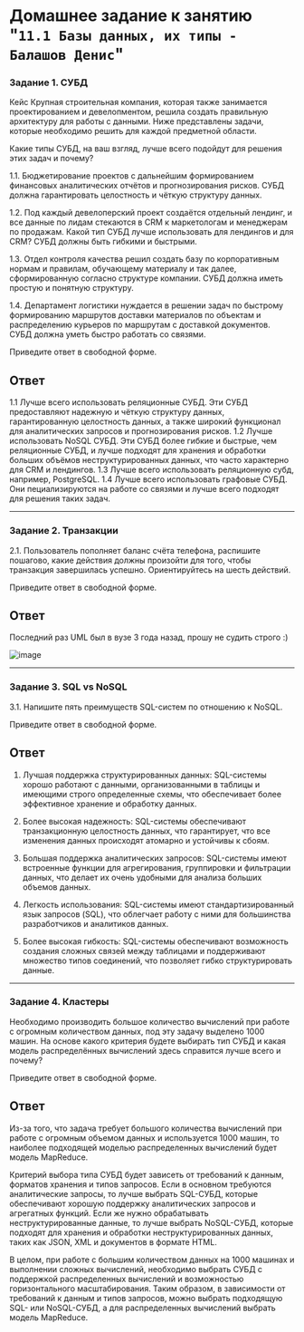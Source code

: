 # Домашнее задание к занятию "`11.1 Базы данных, их типы - Балашов Денис`"
   
### Задание 1. СУБД
Кейс
Крупная строительная компания, которая также занимается проектированием и девелопментом, решила создать правильную архитектуру для работы с данными. Ниже представлены задачи, которые необходимо решить для каждой предметной области.

Какие типы СУБД, на ваш взгляд, лучше всего подойдут для решения этих задач и почему?

1.1. Бюджетирование проектов с дальнейшим формированием финансовых аналитических отчётов и прогнозирования рисков. СУБД должна гарантировать целостность и чёткую структуру данных.

1.2. Под каждый девелоперский проект создаётся отдельный лендинг, и все данные по лидам стекаются в CRM к маркетологам и менеджерам по продажам. Какой тип СУБД лучше использовать для лендингов и для CRM? СУБД должны быть гибкими и быстрыми.

1.3. Отдел контроля качества решил создать базу по корпоративным нормам и правилам, обучающему материалу и так далее, сформированную согласно структуре компании. СУБД должна иметь простую и понятную структуру.

1.4. Департамент логистики нуждается в решении задач по быстрому формированию маршрутов доставки материалов по объектам и распределению курьеров по маршрутам с доставкой документов. СУБД должна уметь быстро работать со связями.

Приведите ответ в свободной форме.

## Ответ

1.1 Лучше всего использовать реляционные СУБД. Эти СУБД предоставляют надежную и чёткую структуру данных, гарантированную целостность данных, а также широкий функционал для аналитических запросов и прогнозирования рисков.
1.2 Лучше использовать NoSQL СУБД. Эти СУБД более гибкие и быстрые, чем реляционные СУБД, и лучше подходят для хранения и обработки больших объёмов неструктурированных данных, что часто характерно для CRM и лендингов.
1.3 Лучше всего использовать реляционную субд, например, PostgreSQL.
1.4 Лучше всего использовать графовые СУБД. Они пециализируются на работе со связями и лучше всего подходят для решения таких задач.

---

### Задание 2. Транзакции
2.1. Пользователь пополняет баланс счёта телефона, распишите пошагово, какие действия должны произойти для того, чтобы транзакция завершилась успешно. Ориентируйтесь на шесть действий.

Приведите ответ в свободной форме.

## Ответ

Последний раз UML был в вузе 3 года назад, прошу не судить строго :)

![image](https://user-images.githubusercontent.com/117297288/221763219-7c09be3f-9885-41fc-8d17-6766caaca31d.png)

---
### Задание 3. SQL vs NoSQL
3.1. Напишите пять преимуществ SQL-систем по отношению к NoSQL.

Приведите ответ в свободной форме.

## Ответ

1. Лучшая поддержка структурированных данных: SQL-системы хорошо работают с данными, организованными в таблицы и имеющими строго определенные схемы, что обеспечивает более эффективное хранение и обработку данных.

2. Более высокая надежность: SQL-системы обеспечивают транзакционную целостность данных, что гарантирует, что все изменения данных происходят атомарно и устойчивы к сбоям.

3. Большая поддержка аналитических запросов: SQL-системы имеют встроенные функции для агрегирования, группировки и фильтрации данных, что делает их очень удобными для анализа больших объемов данных.

4. Легкость использования: SQL-системы имеют стандартизированный язык запросов (SQL), что облегчает работу с ними для большинства разработчиков и аналитиков данных.

5. Более высокая гибкость: SQL-системы обеспечивают возможность создания сложных связей между таблицами и поддерживают множество типов соединений, что позволяет гибко структурировать данные.

---
### Задание 4. Кластеры
Необходимо производить большое количество вычислений при работе с огромным количеством данных, под эту задачу выделено 1000 машин.
На основе какого критерия будете выбирать тип СУБД и какая модель распределённых вычислений здесь справится лучше всего и почему?

Приведите ответ в свободной форме.

## Ответ

Из-за того, что задача требует большого количества вычислений при работе с огромным объемом данных и используется 1000 машин, то наиболее подходящей моделью распределенных вычислений будет модель MapReduce.

Критерий выбора типа СУБД будет зависеть от требований к данным, форматов хранения и типов запросов. Если в основном требуются аналитические запросы, то лучше выбрать SQL-СУБД, которые обеспечивают хорошую поддержку аналитических запросов и агрегатных функций. Если же нужно обрабатывать неструктурированные данные, то лучше выбрать NoSQL-СУБД, которые подходят для хранения и обработки неструктурированных данных, таких как JSON, XML и документов в формате HTML.

В целом, при работе с большим количеством данных на 1000 машинах и выполнении сложных вычислений, необходимо выбрать СУБД с поддержкой распределенных вычислений и возможностью горизонтального масштабирования. Таким образом, в зависимости от требований к данным и типов запросов, можно выбрать подходящую SQL- или NoSQL-СУБД, а для распределенных вычислений выбрать модель MapReduce.
